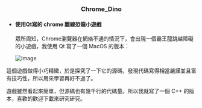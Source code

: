 <center><h3>Chrome_Dino</h3></center>

- #### 使用Qt寫的 chrome 離線恐龍小遊戲

  眾所周知，Chrome瀏覽器在網絡不通的情況下，會出現一個霸王龍跳越障礙的小遊戲，我使用 Qt 寫了一個 MacOS 的版本： 

  ![image](https://github.com/iinoshirozheng/Qt_Chrome-Dino-Game/blob/master/DinoImage.png)





這個遊戲做得小巧精緻，於是探究了一下它的源碼，發現代碼寫得相當嚴謹並且富有技巧性，所以用來學習再好不過了。

遊戲雖然看起來簡單，但源碼也有幾千行的代碼量。所以我就寫了一個 C++ 的版本，喜歡的歡迎下載來研究研究。
